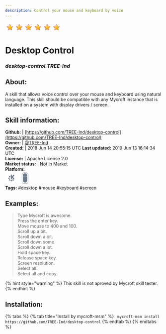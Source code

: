 ```yaml
---  
description: Control your mouse and keyboard by voice  
---  
```

![](../.gitbook/assets/star.png)![](../.gitbook/assets/star.png)![](../.gitbook/assets/star.png)![](../.gitbook/assets/star.png)![](../.gitbook/assets/star.png)![](../.gitbook/assets/star.png)  
# Desktop Control  
### _desktop-control.TREE-Ind_  
## About:  
A skill that allows voice control over your mouse and keyboard using natural language.  This skill should be compatible with any Mycroft instance that is installed on a system with display drivers / screen.

## Skill information:  
**Github:** | [https://github.com/TREE-Ind/desktop-control](https://github.com/TREE-Ind/desktop-control)  
**Owner:** | [@TREE-Ind](https://github.com/TREE-Ind)  
**Created:** | 2018 Jun 14 20:55:15 UTC  **Last updated:** 2019 Jun 13 16:14:34 UTC  
**License:** | Apache License 2.0  
**Market status:** | [Not in Market](https://market.mycroft.ai/skill/)  
**Platform:**  
 ![](../.gitbook/assets/kde.png)  ![](../.gitbook/assets/mark-2-icon.png)   
**Tags:** \#desktop \#mouse \#keyboard \#screen   
## Examples:  
> Type Mycroft is awesome.  
> Press the enter key.  
> Move mouse to 400 and 100.  
> Scroll up a bit.  
> Scroll down a bit.  
> Scroll down some.  
> Scroll down a lot.  
> Hold space key.  
> Release space key.  
> Screen resolution.  
> Select all.  
> Select all and copy.  
  
{% hint style="warning" %}
This skill is not aproved by Mycroft skill tester.
{% endhint %}
    
## Installation:  
{% tabs %}
{% tab title="Install by mycroft-msm" %}
``` mycroft-msm install https://github.com/TREE-Ind/desktop-control```
{% endtab %}
  {% endtabs %}
  